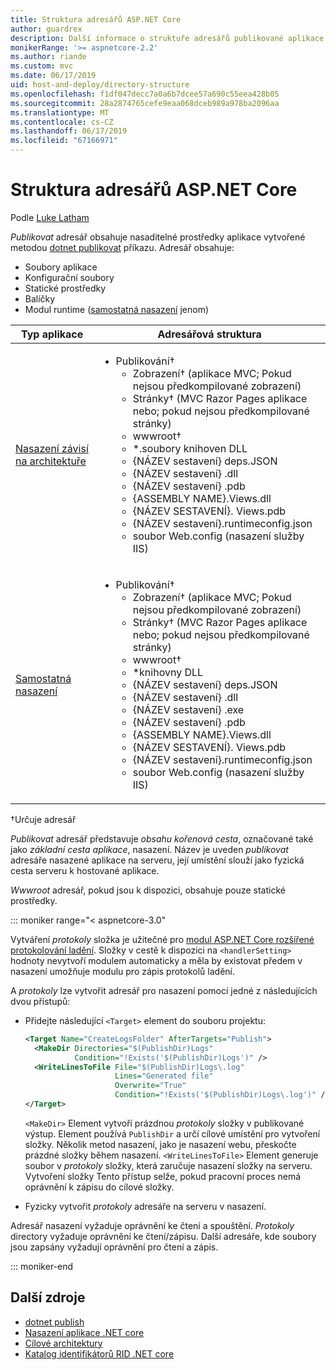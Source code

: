 ```yaml
---
title: Struktura adresářů ASP.NET Core
author: guardrex
description: Další informace o struktuře adresářů publikované aplikace ASP.NET Core.
monikerRange: '>= aspnetcore-2.2'
ms.author: riande
ms.custom: mvc
ms.date: 06/17/2019
uid: host-and-deploy/directory-structure
ms.openlocfilehash: f1df047decc7a0a6b7dcee57a690c55eea428b05
ms.sourcegitcommit: 28a2874765cefe9eaa068dceb989a978ba2096aa
ms.translationtype: MT
ms.contentlocale: cs-CZ
ms.lasthandoff: 06/17/2019
ms.locfileid: "67166971"
---
```

# <a name="aspnet-core-directory-structure"></a>Struktura adresářů ASP.NET Core

Podle [Luke Latham](https://github.com/guardrex)

*Publikovat* adresář obsahuje nasaditelné prostředky aplikace vytvořené metodou [dotnet publikovat](/dotnet/core/tools/dotnet-publish) příkazu. Adresář obsahuje:

* Soubory aplikace
* Konfigurační soubory
* Statické prostředky
* Balíčky
* Modul runtime ([samostatná nasazení](/dotnet/core/deploying/#self-contained-deployments-scd) jenom)

| Typ aplikace | Adresářová struktura |
| -------- | ------------------- |
| [Nasazení závisí na architektuře](/dotnet/core/deploying/#framework-dependent-deployments-fdd) | <ul><li>Publikování&dagger;<ul><li>Zobrazení&dagger; (aplikace MVC; Pokud nejsou předkompilované zobrazení)</li><li>Stránky&dagger; (MVC Razor Pages aplikace nebo; pokud nejsou předkompilované stránky)</li><li>wwwroot&dagger;</li><li>*\.soubory knihoven DLL</li><li>{NÁZEV sestavení} deps.JSON</li><li>{NÁZEV sestavení} .dll</li><li>{NÁZEV sestavení} .pdb</li><li>{ASSEMBLY NAME}.Views.dll</li><li>{NÁZEV SESTAVENÍ}. Views.pdb</li><li>{NÁZEV sestavení}.runtimeconfig.json</li><li>soubor Web.config (nasazení služby IIS)</li></ul></li></ul> |
| [Samostatná nasazení](/dotnet/core/deploying/#self-contained-deployments-scd) | <ul><li>Publikování&dagger;<ul><li>Zobrazení&dagger; (aplikace MVC; Pokud nejsou předkompilované zobrazení)</li><li>Stránky&dagger; (MVC Razor Pages aplikace nebo; pokud nejsou předkompilované stránky)</li><li>wwwroot&dagger;</li><li>\*knihovny DLL</li><li>{NÁZEV sestavení} deps.JSON</li><li>{NÁZEV sestavení} .dll</li><li>{NÁZEV sestavení} .exe</li><li>{NÁZEV sestavení} .pdb</li><li>{ASSEMBLY NAME}.Views.dll</li><li>{NÁZEV SESTAVENÍ}. Views.pdb</li><li>{NÁZEV sestavení}.runtimeconfig.json</li><li>soubor Web.config (nasazení služby IIS)</li></ul></li></ul> |

&dagger;Určuje adresář

*Publikovat* adresář představuje *obsahu kořenová cesta*, označované také jako *základní cesta aplikace*, nasazení. Název je uveden *publikovat* adresáře nasazené aplikace na serveru, její umístění slouží jako fyzická cesta serveru k hostované aplikace.

*Wwwroot* adresář, pokud jsou k dispozici, obsahuje pouze statické prostředky.

::: moniker range="< aspnetcore-3.0"

Vytváření *protokoly* složka je užitečné pro [modul ASP.NET Core rozšířené protokolování ladění](xref:host-and-deploy/aspnet-core-module#enhanced-diagnostic-logs). Složky v cestě k dispozici na `<handlerSetting>` hodnoty nevytvoří modulem automaticky a měla by existovat předem v nasazení umožňuje modulu pro zápis protokolů ladění.

A *protokoly* lze vytvořit adresář pro nasazení pomocí jedné z následujících dvou přístupů:

* Přidejte následující `<Target>` element do souboru projektu:

   ```xml
   <Target Name="CreateLogsFolder" AfterTargets="Publish">
     <MakeDir Directories="$(PublishDir)Logs" 
              Condition="!Exists('$(PublishDir)Logs')" />
     <WriteLinesToFile File="$(PublishDir)Logs\.log" 
                       Lines="Generated file" 
                       Overwrite="True" 
                       Condition="!Exists('$(PublishDir)Logs\.log')" />
   </Target>
   ```

   `<MakeDir>` Element vytvoří prázdnou *protokoly* složky v publikované výstup. Element používá `PublishDir` a určí cílové umístění pro vytvoření složky. Několik metod nasazení, jako je nasazení webu, přeskočte prázdné složky během nasazení. `<WriteLinesToFile>` Element generuje soubor v *protokoly* složky, která zaručuje nasazení složky na serveru. Vytvoření složky Tento přístup selže, pokud pracovní proces nemá oprávnění k zápisu do cílové složky.

* Fyzicky vytvořit *protokoly* adresáře na serveru v nasazení.

Adresář nasazení vyžaduje oprávnění ke čtení a spouštění. *Protokoly* directory vyžaduje oprávnění ke čtení/zápisu. Další adresáře, kde soubory jsou zapsány vyžadují oprávnění pro čtení a zápis.

::: moniker-end

## <a name="additional-resources"></a>Další zdroje

* [dotnet publish](/dotnet/core/tools/dotnet-publish)
* [Nasazení aplikace .NET core](/dotnet/core/deploying/)
* [Cílové architektury](/dotnet/standard/frameworks)
* [Katalog identifikátorů RID .NET core](/dotnet/core/rid-catalog)
